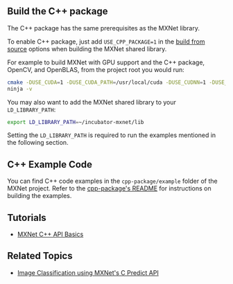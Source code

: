 <!--- Licensed to the Apache Software Foundation (ASF) under one -->
<!--- or more contributor license agreements.  See the NOTICE file -->
<!--- distributed with this work for additional information -->
<!--- regarding copyright ownership.  The ASF licenses this file -->
<!--- to you under the Apache License, Version 2.0 (the -->
<!--- "License"); you may not use this file except in compliance -->
<!--- with the License.  You may obtain a copy of the License at -->

<!---   http://www.apache.org/licenses/LICENSE-2.0 -->

<!--- Unless required by applicable law or agreed to in writing, -->
<!--- software distributed under the License is distributed on an -->
<!--- "AS IS" BASIS, WITHOUT WARRANTIES OR CONDITIONS OF ANY -->
<!--- KIND, either express or implied.  See the License for the -->
<!--- specific language governing permissions and limitations -->
<!--- under the License. -->

## Build the C++ package
The C++ package has the same prerequisites as the MXNet library.

To enable C++ package, just add `USE_CPP_PACKAGE=1` in the [build from source](build_from_source.md) options when building the MXNet shared library.

For example to build MXNet with GPU support and the C++ package, OpenCV, and OpenBLAS, from the project root you would run:

```bash
cmake -DUSE_CUDA=1 -DUSE_CUDA_PATH=/usr/local/cuda -DUSE_CUDNN=1 -DUSE_MKLDNN=1 -DUSE_CPP_PACKAGE=1 -GNinja ..
ninja -v
```

You may also want to add the MXNet shared library to your `LD_LIBRARY_PATH`:

```bash
export LD_LIBRARY_PATH=~/incubator-mxnet/lib
```

Setting the `LD_LIBRARY_PATH` is required to run the examples mentioned in the following section.

## C++ Example Code
You can find C++ code examples in the `cpp-package/example` folder of the MXNet project. Refer to the [cpp-package's README](https://github.com/apache/incubator-mxnet/tree/master/cpp-package) for instructions on building the examples.

## Tutorials

* [MXNet C++ API Basics](../tutorials/c++/basics.md)

## Related Topics

* [Image Classification using MXNet's C Predict API](https://github.com/apache/incubator-mxnet/tree/master/example/image-classification/predict-cpp)
